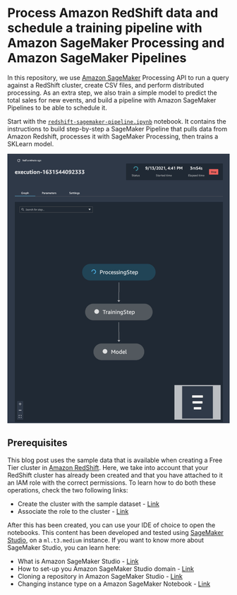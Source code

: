 # Process Amazon RedShift data and schedule a training pipeline with Amazon SageMaker Processing and Amazon SageMaker Pipelines

In this repository, we use [Amazon SageMaker](https://aws.amazon.com/sagemaker/) Processing API to run a query against a RedShift cluster, create CSV files, and perform distributed processing. As an extra step, we also train a simple model to predict the total sales for new events, and build a pipeline with Amazon SageMaker Pipelines to be able to schedule it.

Start with the [`redshift-sagemaker-pipeline.ipynb`](redshift-sagemaker-pipeline.ipynb) notebook. It contains the instructions to build step-by-step a SageMaker Pipeline that pulls data from Amazon Redshift, processes it with SageMaker Processing, then trains a SKLearn model.

![pipeline](images/sm-pipeline.png)

## Prerequisites

This blog post uses the sample data that is available when creating a Free Tier cluster in [Amazon RedShift](https://aws.amazon.com/redshift/free-trial/). Here, we take into account that your RedShift cluster has already been created and that you have attached to it an IAM role with the correct permissions. To learn how to do both these operations, check the two following links:


* Create the cluster with the sample dataset - [Link](https://docs.aws.amazon.com/redshift/latest/gsg/sample-data-load.html)
* Associate the role to the cluster - [Link](https://docs.aws.amazon.com/redshift/latest/mgmt/data-api.html#data-api-access)


After this has been created, you can use your IDE of choice to open the notebooks. This content has been developed and tested using [SageMaker Studio](https://aws.amazon.com/sagemaker/studio/), on a `ml.t3.medium` instance. If you want to know more about SageMaker Studio, you can learn here:


* What is Amazon SageMaker Studio - [Link](https://aws.amazon.com/sagemaker/studio/)
* How to set-up you Amazon SageMaker Studio domain - [Link](https://docs.aws.amazon.com/sagemaker/latest/dg/gs-studio-onboard.html)
* Cloning a repository in Amazon SageMaker Studio - [Link](https://docs.aws.amazon.com/sagemaker/latest/dg/studio-tasks-git.html)
* Changing instance type on a Amazon SageMaker Notebook - [Link](https://docs.aws.amazon.com/sagemaker/latest/dg/notebooks-run-and-manage-switch-instance-type.html)

